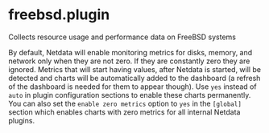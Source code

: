 <!--
title: "freebsd.plugin"
custom_edit_url: https://github.com/netdata/netdata/edit/master/collectors/freebsd.plugin/README.md
-->

# freebsd.plugin

Collects resource usage and performance data on FreeBSD systems

By default, Netdata will enable monitoring metrics for disks, memory, and network only when they are not zero. If they are constantly zero they are ignored. Metrics that will start having values, after Netdata is started, will be detected and charts will be automatically added to the dashboard (a refresh of the dashboard is needed for them to appear though). Use `yes` instead of `auto` in plugin configuration sections to enable these charts permanently. You can also set the `enable zero metrics` option to `yes` in the `[global]` section which enables charts with zero metrics for all internal Netdata plugins.


